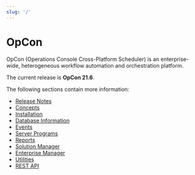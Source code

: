 ```yaml
---
slug: '/'
---
```


# OpCon

OpCon (Operations Console Cross-Platform Scheduler) is an enterprise-wide, heterogeneous workflow automation and orchestration platform.

The current release is **OpCon 21.6**.

The following sections contain more information:

- [Release Notes](./release-notes.md)
- [Concepts](./components.md)
- [Installation](./installation/whats-new.md)
- [Database Information](./Files/Database-Information/Failover-Scenarios.md)
- [Events](./events/introduction.md)
- [Server Programs](./server-programs/introduction.md)
- [Reports](./reports/overview.md)
- [Solution Manager](./Files/UI/Solution-Manager/Getting-Started.md)
- [Enterprise Manager](./Files/UI/Solution-Manager/Logging-In.md)
- [Utilities](./utilities/overview.md)
- [REST API](https://help.smatechnologies.com/opcon/core/api/21-6.html)
